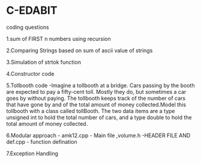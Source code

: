# C-EDABIT
coding questions

1.sum of FIRST n numbers using recursion

2.Comparing Strings based on sum of ascii value of strings

3.Simulation of strtok function

4.Constructor code

5.Tollbooth code -Imagine a tollbooth at a bridge. Cars passing by the booth are expected to pay a
fifty-cent toll. Mostly they do, but sometimes a car goes by without paying. The
tollbooth keeps track of the number of cars that have gone by and of the total
amount of money collected.Model this tollbooth with a class called tollBooth.
The two data items are a type unsigned int to hold the total number of cars, and a
type double to hold the total amount of money collected.

6.Modular approach - amk12.cpp - Main file ,volume.h -HEADER FILE AND def.cpp - function defination

7.Exception Handling
